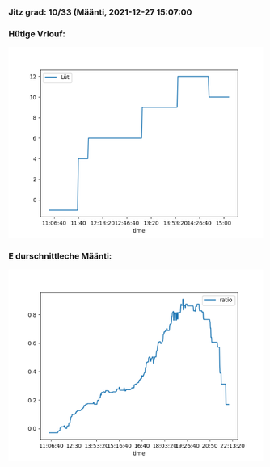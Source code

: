 ### Jitz grad: 10/33 (Määnti, 2021-12-27 15:07:00

### Hütige Vrlouf:
![Graph](Today.png)

### E durschnittleche Määnti:
![Graph](Määnti.png)
